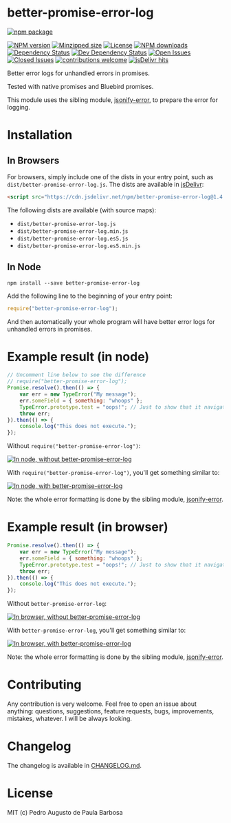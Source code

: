 better-promise-error-log
========================

[![npm package](https://nodei.co/npm/better-promise-error-log.png?downloads=true&downloadRank=true&stars=true)](https://nodei.co/npm/better-promise-error-log/)

[![NPM version][npm-version-badge]][npm-url]
[![Minzipped size][minzipped-size-badge]][bundlephobia-url]
[![License][license-badge]][license-url]
[![NPM downloads][npm-downloads-badge]][npm-url]
[![Dependency Status][dependency-status-badge]](https://david-dm.org/papb/better-promise-error-log)
[![Dev Dependency Status][dev-dependency-status-badge]](https://david-dm.org/papb/better-promise-error-log)
[![Open Issues][open-issues-badge]](https://github.com/papb/better-promise-error-log/issues)
[![Closed Issues][closed-issues-badge]](https://github.com/papb/better-promise-error-log/issues?q=is%3Aissue+is%3Aclosed)
[![contributions welcome][contrib-welcome-badge]](https://github.com/papb/better-promise-error-log/issues)
[![jsDelivr hits][jsdelivr-badge]](https://www.jsdelivr.com/package/npm/better-promise-error-log)

Better error logs for unhandled errors in promises.

Tested with native promises and Bluebird promises.

This module uses the sibling module, [jsonify-error][jsonify-error], to prepare the error for logging.

# Installation

## In Browsers

For browsers, simply include one of the dists in your entry point, such as `dist/better-promise-error-log.js`. The dists are available in [jsDelivr](https://cdn.jsdelivr.net/npm/better-promise-error-log/):

```html
<script src="https://cdn.jsdelivr.net/npm/better-promise-error-log@1.4.5/dist/better-promise-error-log.min.js" integrity="sha384-2zTt3rcgun4p/tqCX3/UZMGMlcyvM50Uc1I7qaAHyXqYqipdNbrgHGXb3P1djrP6" crossorigin="anonymous"></script>
```

The following dists are available (with source maps):

* `dist/better-promise-error-log.js`
* `dist/better-promise-error-log.min.js`
* `dist/better-promise-error-log.es5.js`
* `dist/better-promise-error-log.es5.min.js`

## In Node

```
npm install --save better-promise-error-log
```

Add the following line to the beginning of your entry point:

```javascript
require("better-promise-error-log");
```

And then automatically your whole program will have better error logs for unhandled errors in promises.

# Example result (in node)

```javascript
// Uncomment line below to see the difference
// require("better-promise-error-log");
Promise.resolve().then(() => {
    var err = new TypeError("My message");
    err.someField = { something: "whoops" };
    TypeError.prototype.test = "oops!"; // Just to show that it navigates the prototype chain
    throw err;
}).then(() => {
    console.log("This does not execute.");
});
```

Without `require("better-promise-error-log")`:

[![In node, without better-promise-error-log][node-without]][node-without]

With `require("better-promise-error-log")`, you'll get something similar to:

[![In node, with better-promise-error-log][node-with]][node-with]

Note: the whole error formatting is done by the sibling module, [jsonify-error][jsonify-error].

# Example result (in browser)

```javascript
Promise.resolve().then(() => {
    var err = new TypeError("My message");
    err.someField = { something: "whoops" };
    TypeError.prototype.test = "oops!"; // Just to show that it navigates the prototype chain
    throw err;
}).then(() => {
    console.log("This does not execute.");
});
```

Without `better-promise-error-log`:

[![In browser, without better-promise-error-log][browser-without]][browser-without]

With `better-promise-error-log`, you'll get something similar to:

[![In browser, with better-promise-error-log][browser-with]][browser-with]

Note: the whole error formatting is done by the sibling module, [jsonify-error][jsonify-error].

# Contributing

Any contribution is very welcome. Feel free to open an issue about anything: questions, suggestions, feature requests, bugs, improvements, mistakes, whatever. I will be always looking.

# Changelog

The changelog is available in [CHANGELOG.md](CHANGELOG.md).

# License

MIT (c) Pedro Augusto de Paula Barbosa

[npm-url]: https://npmjs.org/package/better-promise-error-log
[npm-version-badge]: https://badgen.net/npm/v/better-promise-error-log
[minzipped-size-badge]: https://badgen.net/bundlephobia/minzip/better-promise-error-log
[dependency-status-badge]: https://badgen.net/david/dep/papb/better-promise-error-log
[dev-dependency-status-badge]: https://badgen.net/david/dev/papb/better-promise-error-log
[npm-downloads-badge]: https://badgen.net/npm/dt/better-promise-error-log
[open-issues-badge]: https://badgen.net/github/open-issues/papb/better-promise-error-log
[closed-issues-badge]: https://badgen.net/github/closed-issues/papb/better-promise-error-log
[contrib-welcome-badge]: https://badgen.net/badge/contributions/welcome/green
[license-badge]: https://badgen.net/npm/license/better-promise-error-log
[jsdelivr-badge]: https://data.jsdelivr.com/v1/package/npm/better-promise-error-log/badge?style=rounded

[license-url]: LICENSE
[bundlephobia-url]: https://bundlephobia.com/result?p=better-promise-error-log
[jsonify-error]: https://npmjs.org/package/jsonify-error

[node-without]: https://i.imgur.com/J1xgzga.png
[node-with]: https://i.imgur.com/YC4DmO6.png

[browser-without]: https://i.imgur.com/CjGMBN5.png
[browser-with]: https://i.imgur.com/Cb4xBP1.png
